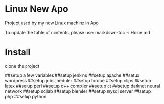 # Linux New Apo
Project used by my new Linux machine in Apo

To update the table of contents, please use: markdown-toc -i Home.md

# Install

clone the project

##setup a few variables
##setup jenkins
##setup apache
##setup wordpress
##setup jobscheduler
##setup torque
##setup clips
##setup latex
##setup perl
##setup c++ compiler
##setup qt
##setup darknet neural network
##setup scilab
##setup blender
##setup mysql server
##setup php
##setup python
